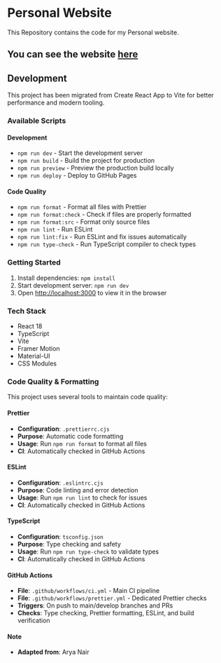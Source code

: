 # Personal Website

This Repository contains the code for my Personal website.

## You can see the website [here](https://www.devansh-khandor.in/)

## Development

This project has been migrated from Create React App to Vite for better performance and modern tooling.

### Available Scripts

#### Development

- `npm run dev` - Start the development server
- `npm run build` - Build the project for production
- `npm run preview` - Preview the production build locally
- `npm run deploy` - Deploy to GitHub Pages

#### Code Quality

- `npm run format` - Format all files with Prettier
- `npm run format:check` - Check if files are properly formatted
- `npm run format:src` - Format only source files
- `npm run lint` - Run ESLint
- `npm run lint:fix` - Run ESLint and fix issues automatically
- `npm run type-check` - Run TypeScript compiler to check types

### Getting Started

1. Install dependencies: `npm install`
2. Start development server: `npm run dev`
3. Open [http://localhost:3000](http://localhost:3000) to view it in the browser

### Tech Stack

- React 18
- TypeScript
- Vite
- Framer Motion
- Material-UI
- CSS Modules

### Code Quality & Formatting

This project uses several tools to maintain code quality:

#### Prettier

- **Configuration**: `.prettierrc.cjs`
- **Purpose**: Automatic code formatting
- **Usage**: Run `npm run format` to format all files
- **CI**: Automatically checked in GitHub Actions

#### ESLint

- **Configuration**: `.eslintrc.cjs`
- **Purpose**: Code linting and error detection
- **Usage**: Run `npm run lint` to check for issues
- **CI**: Automatically checked in GitHub Actions

#### TypeScript

- **Configuration**: `tsconfig.json`
- **Purpose**: Type checking and safety
- **Usage**: Run `npm run type-check` to validate types
- **CI**: Automatically checked in GitHub Actions

#### GitHub Actions

- **File**: `.github/workflows/ci.yml` - Main CI pipeline
- **File**: `.github/workflows/prettier.yml` - Dedicated Prettier checks
- **Triggers**: On push to main/develop branches and PRs
- **Checks**: Type checking, Prettier formatting, ESLint, and build verification

#### Note

- **Adapted from**: Arya Nair

